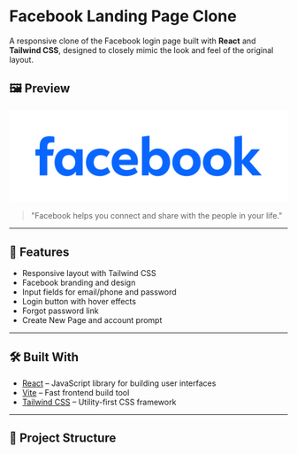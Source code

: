 # Facebook Landing Page Clone

A responsive clone of the Facebook login page built with **React** and **Tailwind CSS**, designed to closely mimic the look and feel of the original layout.

## 🖼 Preview

![Facebook Clone Screenshot](./src/assets/facebook.svg)

> "Facebook helps you connect and share with the people in your life."

---

## 🚀 Features

- Responsive layout with Tailwind CSS
- Facebook branding and design
- Input fields for email/phone and password
- Login button with hover effects
- Forgot password link
- Create New Page and account prompt

---

## 🛠️ Built With

- [React](https://reactjs.org/) – JavaScript library for building user interfaces
- [Vite](https://vitejs.dev/) – Fast frontend build tool
- [Tailwind CSS](https://tailwindcss.com/) – Utility-first CSS framework

---

## 📂 Project Structure


